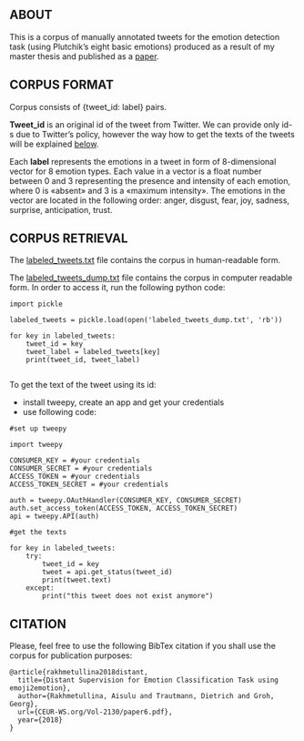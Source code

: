 ## ABOUT

This is a corpus of manually annotated tweets for the emotion detection task (using Plutchik’s eight basic emotions) produced as a result of my master thesis and published as a [paper](http://ceur-ws.org/Vol-2130/paper6.pdf).


## CORPUS FORMAT

Corpus consists of {tweet_id: label} pairs.

**Tweet_id** is an original id of the tweet from Twitter. We can provide only id-s due to Twitter’s policy,  however the way how to get the texts of the tweets will be explained [below](https://github.com/Aisulu/emoji2emotion/blob/master/README.md#corpus-retrieval).

Each **label** represents the emotions in a tweet in form of 8-dimensional vector for 8 emotion types. Each value in a vector is a float number between 0 and 3 representing the presence and intensity of each emotion, where 0 is «absent» and 3 is a «maximum intensity». The emotions in the vector are located in the following order: anger, disgust, fear, joy, sadness, surprise, anticipation, trust.


## CORPUS RETRIEVAL

The [labeled_tweets.txt](labeled_tweets.txt) file contains the corpus in human-readable form.

The [labeled_tweets_dump.txt](labeled_tweets_dump.txt) file contains the corpus in computer readable form. In order to access it, run the following python code:

```
import pickle

labeled_tweets = pickle.load(open('labeled_tweets_dump.txt', 'rb'))

for key in labeled_tweets:
	tweet_id = key
	tweet_label = labeled_tweets[key]
	print(tweet_id, tweet_label)
	
```

To get the text of the tweet using its id:
- install tweepy, create an app and get your credentials
- use following code:
 
```
#set up tweepy

import tweepy

CONSUMER_KEY = #your credentials
CONSUMER_SECRET = #your credentials
ACCESS_TOKEN = #your credentials
ACCESS_TOKEN_SECRET = #your credentials

auth = tweepy.OAuthHandler(CONSUMER_KEY, CONSUMER_SECRET)
auth.set_access_token(ACCESS_TOKEN, ACCESS_TOKEN_SECRET)
api = tweepy.API(auth)

#get the texts

for key in labeled_tweets:
	try:
		tweet_id = key
		tweet = api.get_status(tweet_id)
		print(tweet.text)       
	except:
		print("this tweet does not exist anymore")
```
## CITATION

Please, feel free to use the following BibTex citation if you shall use the corpus for publication purposes:

```
@article{rakhmetullina2018distant,
  title={Distant Supervision for Emotion Classification Task using emoji2emotion},
  author={Rakhmetullina, Aisulu and Trautmann, Dietrich and Groh, Georg},
  url={CEUR-WS.org/Vol-2130/paper6.pdf},
  year={2018}
}
```
